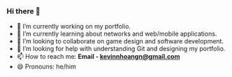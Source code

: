 ### Hi there 👋

- 🔭 I’m currently working on my portfolio.
- 🌱 I’m currently learning about networks and web/mobile applications.
- 👯 I’m looking to collaborate on game design and software development.
- 🤔 I’m looking for help with understanding Git and designing my portfolio.
- 📫 How to reach me: **Email - kevinnhoangn@gmail.com**
- 😄 Pronouns: he/him

